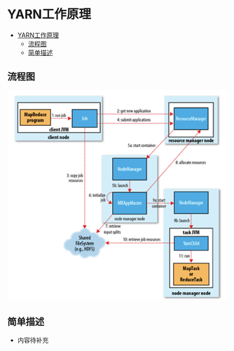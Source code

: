 # YARN工作原理

<!-- TOC -->

- [YARN工作原理](#yarn%e5%b7%a5%e4%bd%9c%e5%8e%9f%e7%90%86)
  - [流程图](#%e6%b5%81%e7%a8%8b%e5%9b%be)
  - [简单描述](#%e7%ae%80%e5%8d%95%e6%8f%8f%e8%bf%b0)

<!-- /TOC -->

## 流程图

![](https://raw.githubusercontent.com/Syncma/Figurebed/master/img/yarn-work2.png)


## 简单描述

* 内容待补充
